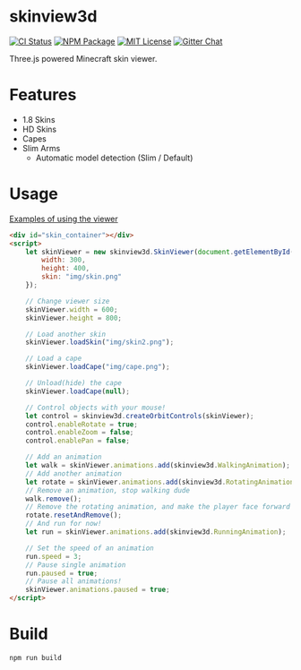skinview3d
========

[![CI Status](https://img.shields.io/github/workflow/status/bs-community/skinview3d/CI?label=CI&logo=github&style=flat-square)](https://github.com/bs-community/skinview3d/actions?query=workflow:CI)
[![NPM Package](https://img.shields.io/npm/v/skinview3d.svg?style=flat-square)](https://www.npmjs.com/package/skinview3d)
[![MIT License](https://img.shields.io/badge/license-MIT-yellowgreen.svg?style=flat-square)](https://github.com/bs-community/skinview3d/blob/master/LICENSE)
[![Gitter Chat](https://img.shields.io/gitter/room/TechnologyAdvice/Stardust.svg?style=flat-square)](https://gitter.im/skinview3d/Lobby)

Three.js powered Minecraft skin viewer.

# Features
* 1.8 Skins
* HD Skins
* Capes
* Slim Arms
  * Automatic model detection (Slim / Default)

# Usage
[Examples of using the viewer](https://bs-community.github.io/skinview3d/)
```html
<div id="skin_container"></div>
<script>
	let skinViewer = new skinview3d.SkinViewer(document.getElementById("skin_container"), {
		width: 300,
		height: 400,
		skin: "img/skin.png"
	});

	// Change viewer size
	skinViewer.width = 600;
	skinViewer.height = 800;

	// Load another skin
	skinViewer.loadSkin("img/skin2.png");

	// Load a cape
	skinViewer.loadCape("img/cape.png");

	// Unload(hide) the cape
	skinViewer.loadCape(null);

	// Control objects with your mouse!
	let control = skinview3d.createOrbitControls(skinViewer);
	control.enableRotate = true;
	control.enableZoom = false;
	control.enablePan = false;

	// Add an animation
	let walk = skinViewer.animations.add(skinview3d.WalkingAnimation);
	// Add another animation
	let rotate = skinViewer.animations.add(skinview3d.RotatingAnimation);
	// Remove an animation, stop walking dude
	walk.remove();
	// Remove the rotating animation, and make the player face forward
	rotate.resetAndRemove();
	// And run for now!
	let run = skinViewer.animations.add(skinview3d.RunningAnimation);

	// Set the speed of an animation
	run.speed = 3;
	// Pause single animation
	run.paused = true;
	// Pause all animations!
	skinViewer.animations.paused = true;
</script>
```

# Build
`npm run build`
